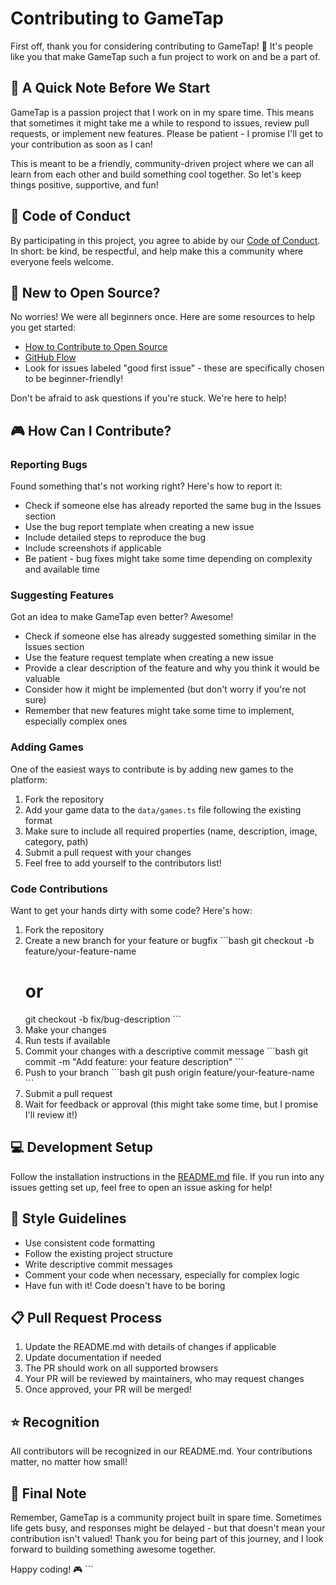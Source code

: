 # Contributing to GameTap

First off, thank you for considering contributing to GameTap! 🎉 It's people like you that make GameTap such a fun project to work on and be a part of.

## 💬 A Quick Note Before We Start

GameTap is a passion project that I work on in my spare time. This means that sometimes it might take me a while to respond to issues, review pull requests, or implement new features. Please be patient - I promise I'll get to your contribution as soon as I can!

This is meant to be a friendly, community-driven project where we can all learn from each other and build something cool together. So let's keep things positive, supportive, and fun!

## 🤝 Code of Conduct

By participating in this project, you agree to abide by our [Code of Conduct](CODE_OF_CONDUCT.md). In short: be kind, be respectful, and help make this a community where everyone feels welcome.

## 🌱 New to Open Source?

No worries! We were all beginners once. Here are some resources to help you get started:

- [How to Contribute to Open Source](https://opensource.guide/how-to-contribute/)
- [GitHub Flow](https://guides.github.com/introduction/flow/)
- Look for issues labeled "good first issue" - these are specifically chosen to be beginner-friendly!

Don't be afraid to ask questions if you're stuck. We're here to help!

## 🎮 How Can I Contribute?

### Reporting Bugs

Found something that's not working right? Here's how to report it:

- Check if someone else has already reported the same bug in the Issues section
- Use the bug report template when creating a new issue
- Include detailed steps to reproduce the bug
- Include screenshots if applicable
- Be patient - bug fixes might take some time depending on complexity and available time

### Suggesting Features

Got an idea to make GameTap even better? Awesome!

- Check if someone else has already suggested something similar in the Issues section
- Use the feature request template when creating a new issue
- Provide a clear description of the feature and why you think it would be valuable
- Consider how it might be implemented (but don't worry if you're not sure)
- Remember that new features might take some time to implement, especially complex ones

### Adding Games

One of the easiest ways to contribute is by adding new games to the platform:

1. Fork the repository
2. Add your game data to the `data/games.ts` file following the existing format
3. Make sure to include all required properties (name, description, image, category, path)
4. Submit a pull request with your changes
5. Feel free to add yourself to the contributors list!

### Code Contributions

Want to get your hands dirty with some code? Here's how:

1. Fork the repository
2. Create a new branch for your feature or bugfix
   \`\`\`bash
   git checkout -b feature/your-feature-name
   # or
   git checkout -b fix/bug-description
   \`\`\`
3. Make your changes
4. Run tests if available
5. Commit your changes with a descriptive commit message
   \`\`\`bash
   git commit -m "Add feature: your feature description"
   \`\`\`
6. Push to your branch
   \`\`\`bash
   git push origin feature/your-feature-name
   \`\`\`
7. Submit a pull request
8. Wait for feedback or approval (this might take some time, but I promise I'll review it!)

## 💻 Development Setup

Follow the installation instructions in the [README.md](README.md) file. If you run into any issues getting set up, feel free to open an issue asking for help!

## 🎨 Style Guidelines

- Use consistent code formatting
- Follow the existing project structure
- Write descriptive commit messages
- Comment your code when necessary, especially for complex logic
- Have fun with it! Code doesn't have to be boring

## 📋 Pull Request Process

1. Update the README.md with details of changes if applicable
2. Update documentation if needed
3. The PR should work on all supported browsers
4. Your PR will be reviewed by maintainers, who may request changes
5. Once approved, your PR will be merged!

## ⭐ Recognition

All contributors will be recognized in our README.md. Your contributions matter, no matter how small!

## 🙏 Final Note

Remember, GameTap is a community project built in spare time. Sometimes life gets busy, and responses might be delayed - but that doesn't mean your contribution isn't valued! Thank you for being part of this journey, and I look forward to building something awesome together.

Happy coding! 🎮
\`\`\`
